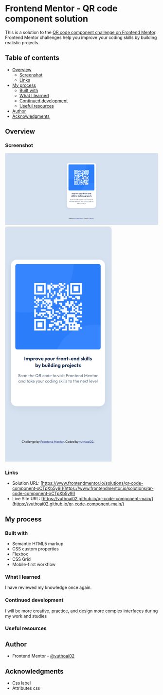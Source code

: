 # Frontend Mentor - QR code component solution

This is a solution to the [QR code component challenge on Frontend Mentor](https://www.frontendmentor.io/challenges/qr-code-component-iux_sIO_H). Frontend Mentor challenges help you improve your coding skills by building realistic projects. 

## Table of contents

- [Overview](#overview)
  - [Screenshot](#screenshot)
  - [Links](#links)
- [My process](#my-process)
  - [Built with](#built-with)
  - [What I learned](#what-i-learned)
  - [Continued development](#continued-development)
  - [Useful resources](#useful-resources)
- [Author](#author)
- [Acknowledgments](#acknowledgments)

## Overview

### Screenshot

![](./screenshot//screenshot-desktop.png)
![](./screenshot//screenshot-mobile.png)

### Links

- Solution URL: [https://www.frontendmentor.io/solutions/qr-code-component-xCTpXb5y9I](https://www.frontendmentor.io/solutions/qr-code-component-xCTpXb5y9I)
- Live Site URL: [https://vuthoai02.github.io/qr-code-component-main/](https://vuthoai02.github.io/qr-code-component-main/)


## My process

### Built with

- Semantic HTML5 markup
- CSS custom properties
- Flexbox
- CSS Grid
- Mobile-first workflow

### What I learned

I have reviewed my knowledge once again.

### Continued development
I will be more creative, practice, and design more complex interfaces during my work and studies

### Useful resources

## Author
- Frontend Mentor - [@vuthoai02](https://www.frontendmentor.io/profile/vuthoai02)

## Acknowledgments
- Css label
- Attributes css
